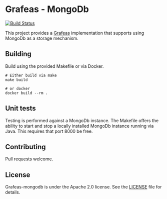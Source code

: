 # Grafeas - MongoDb

[![Build Status](https://github.com/judavi/grafeas-mongodb/workflows/GitHub%20Actions/badge.svg)](https://github.com/judavi/grafeas-modngodb/actions)

This project provides a [Grafeas](https://github.com/grafeas/grafeas) implementation that supports using MongoDb as a storage mechanism.

## Building

Build using the provided Makefile or via Docker.

```shell
# Either build via make
make build

# or docker
docker build --rm .
```

## Unit tests

Testing is performed against a MongoDb instance.  The Makefile offers the ability to start and stop a locally installed MongoDb instance running via Java.  This requires that port 8000 be free.


## Contributing

Pull requests welcome.

## License

Grafeas-mongodb is under the Apache 2.0 license. See the [LICENSE](LICENSE) file for details.
